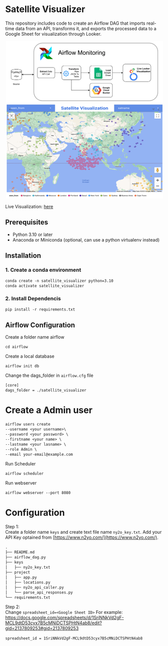 
# Satellite Visualizer

This repository includes code to create an Airflow DAG that imports real-time data from an API, transforms it, and exports the processed data to a Google Sheet for visualization through Looker.
<div align="center">
    <img src="images/ETL.png" alt="Image description" width="500" />
    <img src="images/satellite_visualization.png" alt="Image description" width="500" height="300" />
</div>

Live Visualization: [here](https://lookerstudio.google.com/reporting/a67cd1c9-4a5e-47a0-aa1c-06cc813a64d6)


## Prerequisites
- Python 3.10 or later
- Anaconda or Miniconda (optional, can use a python virtualenv instead)

## Installation
### 1. Create a conda environment
```
conda create -n satellite_visualizer python=3.10
conda activate satellite_visualizer 
```
### 2. Install Dependencis

```
pip install -r requirements.txt
```
## Airflow Configuration
Create a folder name airflow
```
cd airflow
```
Create a local database
```
airflow init db
```
Change the dags_folder in `airflow.cfg` file 
```
[core]
dags_folder = ./satellite_visualizer
```

# Create a Admin user
```
airflow users create 
--username <your username>\
--password <your password> \
--firstname <your name> \
--lastname <your lasname> \
--role Admin \
--email your-email@example.com
```
Run Scheduler
```
airflow scheduler
```
Run webserver
```
airflow webserver --port 8080
```

# Configuration 
Step 1: \
Create a folder name `keys` and create text file name `ny2o_key.txt`. Add your API Key optained from [https://www.n2yo.com/](https://www.n2yo.com/). 

```
.
├── README.md
├── airflow_dag.py
├── keys
│   ├── ny2o_key.txt
├── project
│   ├── app.py
│   ├── locations.py
│   ├── ny2o_api_caller.py
│   └── parse_api_responses.py
└── requirements.txt
```

Step 2: \
Change `spreadsheet_id=<Google Sheet ID>`
For example: https://docs.google.com/spreadsheets/d/1SriNNkVd2gF-MCL9dtD53cyx7B5cMNiDCTSPHtN4ab8/edit?gid=2137809253#gid=2137809253

`spreadsheet_id = 1SriNNkVd2gF-MCL9dtD53cyx7B5cMNiDCTSPHtN4ab8`